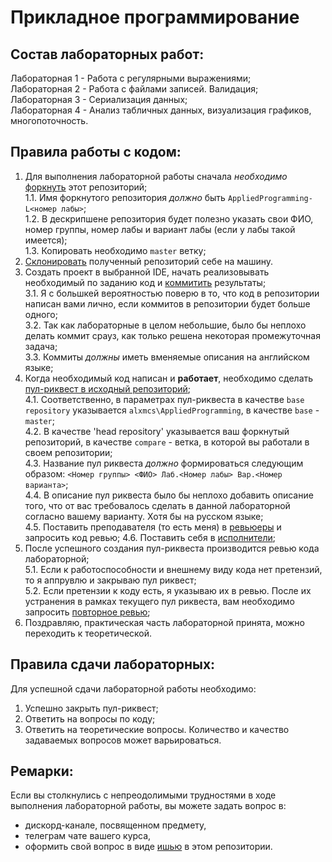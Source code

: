 # Прикладное программирование

## Состав лабораторных работ:
Лабораторная 1 - Работа с регулярными выражениями;  
Лабораторная 2 - Работа с файлами записей. Валидация;  
Лабораторная 3 - Сериализация данных;  
Лабораторная 4 - Анализ табличных данных, визуализация графиков, многопоточность.  

## Правила работы с кодом:
1. Для выполнения лабораторной работы сначала *необходимо* [форкнуть](https://docs.github.com/en/get-started/quickstart/fork-a-repo) этот репозиторий;  
1.1. Имя форкнутого репозитория *должно* быть `AppliedProgramming-L<номер лабы>`;  
1.2. В дескрипшене репозитория будет полезно указать свои ФИО, номер группы, номер лабы и вариант лабы (если у лабы такой имеется);  
1.3. Копировать необходимо `master` ветку;
2. [Склонировать](https://docs.github.com/en/repositories/creating-and-managing-repositories/cloning-a-repository) полученный репозиторий себе на машину.
3. Создать проект в выбранной IDE, начать реализовывать необходимый по заданию код и [коммитить](https://docs.github.com/en/pull-requests/committing-changes-to-your-project/creating-and-editing-commits/about-commits) результаты;  
3.1. Я с большкей вероятностью поверю в то, что код в репозитории написан вами лично, если коммитов в репозитории будет больше одного;  
3.2. Так как лабораторные в целом небольшие, было бы неплохо делать коммит срауз, как только решена некоторая промежуточная задача;  
3.3. Коммиты *должны* иметь вменяемые описания на английском языке;  
4. Когда необходимый код написан и **работает**, необходимо сделать [пул-риквест в исходный репозиторий](https://docs.github.com/en/pull-requests/collaborating-with-pull-requests/proposing-changes-to-your-work-with-pull-requests/creating-a-pull-request-from-a-fork);  
4.1. Соответственно, в параметрах пул-риквеста в качестве `base repository` указывается `alxmcs\AppliedProgramming`, в качестве `base` - `master`;  
4.2. В качестве 'head repository' указывается ваш форкнутый репозиторий, в качестве `compare` - ветка, в которой вы работали в своем репозитории;  
4.3. Название пул риквеста *должно* формироваться следующим образом: `<Номер группы> <ФИО> Лаб.<Номер лабы> Вар.<Номер варианта>`;  
4.4. В описание пул риквеста было бы неплохо добавить описание того, что  от вас требовалось сделать в данной лабораторной согласно вашему варианту. Хотя бы на русском языке;  
4.5. Поставить преподавателя (то есть меня) в [ревьюеры](https://docs.github.com/en/pull-requests/collaborating-with-pull-requests/proposing-changes-to-your-work-with-pull-requests/requesting-a-pull-request-review) и запросить код ревью;
4.6. Поставить себя в [исполнители](https://docs.github.com/en/issues/tracking-your-work-with-issues/assigning-issues-and-pull-requests-to-other-github-users);
5. После успешного создания пул-риквеста производится ревью кода лабораторной;  
5.1. Если к работоспособности и внешнему виду кода нет претензий, то я аппрувлю и закрываю пул риквест;  
5.2. Если претензии к коду есть, я указываю их в ревью. После их устранения в рамках текущего пул риквеста, вам необходимо запросить [повторное ревью](https://github.blog/changelog/2019-02-21-re-request-review-on-a-pull-request/);  
6. Поздравляю, практическая часть лабораторной принята, можно переходить к теоретической.

## Правила сдачи лабораторных:
Для успешной сдачи лабораторной работы необходимо:
1. Успешно закрыть пул-риквест;
2. Ответить на вопросы по коду;
3. Ответить на теоретические вопросы.
Количество и качество задаваемых вопросов может варьироваться.

## Ремарки:
Если вы столкнулись с непреодолимыми трудностями в ходе выполнения лабораторной работы, вы можете задать вопрос в:
* дискорд-канале, посвященном предмету,
* телеграм чате вашего курса,
* оформить свой вопрос в виде [ишью](https://docs.github.com/en/issues/tracking-your-work-with-issues/creating-an-issue) в этом репозитории.
